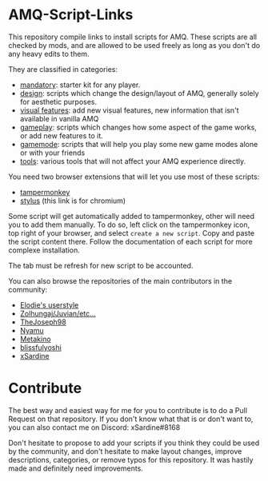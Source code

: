 # AMQ-Script-Links

This repository compile links to install scripts for AMQ. These scripts are all checked by mods, and are allowed to be used freely as long as you don't do any heavy edits to them.

They are classified in categories:

- [mandatory](https://github.com/xSardine/AMQ-Script-Links/tree/main/mandatory#mandatory): starter kit for any player.
- [design](https://github.com/xSardine/AMQ-Script-Links/tree/main/design#design): scripts which change the design/layout of AMQ, generally solely for aesthetic purposes.
- [visual features](https://github.com/xSardine/AMQ-Script-Links/tree/main/visual%20features#visual-features): add new visual features, new information that isn't available in vanilla AMQ
- [gameplay](https://github.com/xSardine/AMQ-Script-Links/tree/main/gameplay#gameplay): scripts which changes how some aspect of the game works, or add new features to it.
- [gamemode](https://github.com/xSardine/AMQ-Script-Links/tree/main/gamemode#gamemode): scripts that will help you play some new game modes alone or with your friends
- [tools](https://github.com/xSardine/AMQ-Script-Links/tree/main/tools#tools): various tools that will not affect your AMQ experience directly.

You need two browser extensions that will let you use most of these scripts:

- [tampermonkey](https://www.tampermonkey.net/)
- [stylus](https://chrome.google.com/webstore/detail/stylus/clngdbkpkpeebahjckkjfobafhncgmne?hl=en) (this link is for chromium)

Some script will get automatically added to tampermonkey, other will need you to add them manually. To do so, left click on the tampermonkey icon, top right of your browser, and select `create a new script`. Copy and paste the script content there. Follow the documentation of each script for more complexe installation.

The tab must be refresh for new script to be accounted.

You can also browse the repositories of the main contributors in the community:

- [Elodie's userstyle](https://userstyles.world/style/1435/elodie-s-amq-script-v8-4-5)
- [Zolhungaj/Juvian/etc...](https://github.com/amq-script-project/AMQ-Scripts)
- [TheJoseph98](https://github.com/TheJoseph98/AMQ-Scripts)
- [Nyamu](https://github.com/nyamu-amq/amq_scripts)
- [Metakino](https://github.com/Metakino/AMQ-MetakinoScript)
- [blissfulyoshi](https://github.com/blissfulyoshi/AMQ-UI-Rearranger)
- [xSardine](https://github.com/xSardine/AMQ-Stuff)

# Contribute

The best way and easiest way for me for you to contribute is to do a Pull Request on that repository. If you don't know what that is or don't want to, you can also contact me on Discord: xSardine#8168

Don't hesitate to propose to add your scripts if you think they could be used by the community, and don't hesitate to make layout changes, improve descriptions, categories, or remove typos for this repository. It was hastily made and definitely need improvements.
